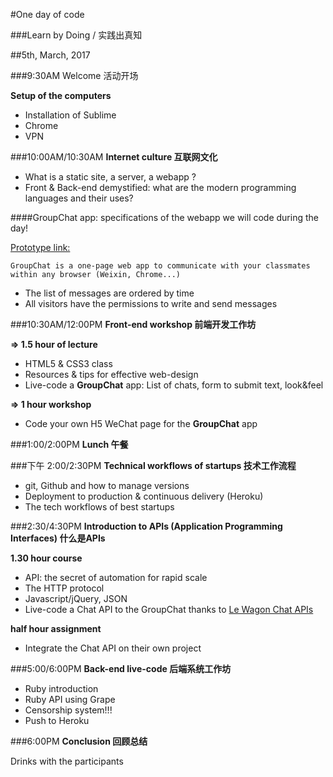 #One day of code

###Learn by Doing / 实践出真知

##5th, March, 2017


###9:30AM
Welcome 活动开场 

**Setup of the computers**

- Installation of Sublime
- Chrome
- VPN

###10:00AM/10:30AM
**Internet culture 互联网文化**

- What is a static site, a server, a webapp ?
- Front & Back-end demystified: what are the modern
  programming languages and their uses?

####GroupChat app: specifications of the webapp we will code during the day!

[Prototype link:](https://mutanio.github.io/one-day-of-code/groupchat/) 

`GroupChat is a one-page web app to communicate with your classmates within any browser (Weixin, Chrome...)`

- The list of messages are ordered by time
- All visitors have the permissions to write and send messages


###10:30AM/12:00PM
**Front-end workshop 前端开发工作坊**

**=> 1.5 hour of lecture**

- HTML5 & CSS3 class
- Resources & tips for effective web-design
- Live-code a **GroupChat** app: List of chats, form to submit text, look&feel

**=> 1 hour workshop**

- Code your own H5 WeChat page for the **GroupChat** app


###1:00/2:00PM
**Lunch 午餐**

###下午 2:00/2:30PM
**Technical workflows of startups 技术工作流程**

- git, Github and how to manage versions
- Deployment to production & continuous delivery (Heroku)
- The tech workflows of best startups

###2:30/4:30PM
**Introduction to APIs (Application Programming Interfaces) 什么是APIs**

**1.30 hour course**

- API: the secret of automation for rapid scale
- The HTTP protocol
- Javascript/jQuery, JSON
- Live-code a Chat API to the GroupChat thanks to [Le Wagon Chat APIs](https://github.com/lewagon/wagon-chat-api/blob/master/README.md)

**half hour assignment**

- Integrate the Chat API on their own project


###5:00/6:00PM
**Back-end live-code 后端系统工作坊**

- Ruby introduction
- Ruby API using Grape
- Censorship system!!!
- Push to Heroku

###6:00PM
**Conclusion 回顾总结**

Drinks with the participants
